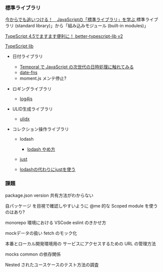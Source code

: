 ### 標準ライブラリ

[ 今からでも追いつける！　JavaScriptの「標準ライブラリ」を学ぶ ](https://qiita.com/uhyo/items/acd645744fa61c805097)
  標準ライブラリ (standard library)」から「組み込みモジュール (built-in modules)」

[ TypeScript 4.5でますます便利に！ better-typescript-lib v2 ](https://zenn.dev/uhyo/articles/better-typescript-lib-v2)

[ TypeScript lib  ](https://github.com/microsoft/TypeScript/tree/main/lib)

- 日付ライブラリ
  - [ Temporal で JavaScript の次世代の日時処理に触れてみる ](https://qiita.com/sangotaro/items/8ee4b0f40cbcf3f12784)
  - [date-fns](https://date-fns.org/) 
  - moment.js メンテ停止?

- ロギングライブラリ
  - [ log4js ](https://github.com/log4js-node/log4js-node)

- ULID生成ライブラリ
  - [ ulidx ](https://github.com/perry-mitchell/ulidx)

- コレクション操作ライブラリ
  
  - lodash
    - [ lodash やめ方 ](https://qiita.com/mizchi/items/af17f45d5653b76f6751)

  -  [ just ](https://github.com/angus-c/just/)
    - [ lodashの代わりにjustを使う ](https://zenn.dev/terrierscript/articles/2020-11-26-lodash-just)

  
[]()
[]()
[]()
[]()
[]()
[]()
[]()
[]()

### 課題

package.json version 共有方法がわからない

自パッケージ を目視で確認しやすいように @me 的な Scoped module を使うのはあり?

monorepo 環境における VSCode eslint のきかせ方

mockデータの扱い
 fetch のモック化

本番とローカル開発環境用の サービスにアクセスするための URL の管理方法

mocks common の依存関係

Nested されたユースケースのテスト方法の調査
[]()
[]()
[]()
[]()
[]()
[]()
[]()
[]()
[]()
[]()
[]()
[]()
[]()
[]()
[]()
[]()
[]()
[]()
[]()
[]()
[]()
[]()
